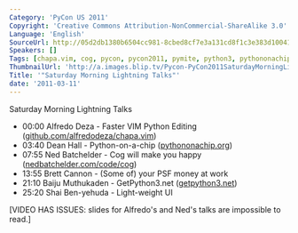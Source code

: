 ```yaml
---
Category: 'PyCon US 2011'
Copyright: 'Creative Commons Attribution-NonCommercial-ShareAlike 3.0'
Language: 'English'
SourceUrl: http://05d2db1380b6504cc981-8cbed8cf7e3a131cd8f1c3e383d10041.r93.cf2.rackcdn.com/pycon-us-2011/359_saturday-morning-lightning-talks.mp4
Speakers: []
Tags: [chapa.vim, cog, pycon, pycon2011, pymite, python3, pythononachip, vim]
ThumbnailUrl: 'http://a.images.blip.tv/Pycon-PyCon2011SaturdayMorningLightningTalks238.png'
Title: '"Saturday Morning Lightning Talks"'
date: '2011-03-11'
---
```

Saturday Morning Lightning Talks

  * 00:00 Alfredo Deza - Faster VIM Python Editing ([github.com/alfredodeza/chapa.vim](https://github.com/alfredodeza/chapa.vim)) 
  * 03:40 Dean Hall - Python-on-a-chip ([pythononachip.org](http://pythononachip.org/)) 
  * 07:55 Ned Batchelder - Cog will make you happy ([nedbatchelder.com/code/cog](http://nedbatchelder.com/code/cog)) 
  * 13:55 Brett Cannon - (Some of) your PSF money at work 
  * 21:10 Baiju Muthukaden - GetPython3.net ([getpython3.net](http://getpython3.net/)) 
  * 25:20 Shai Ben-yehuda - Light-weight UI 

[VIDEO HAS ISSUES: slides for Alfredo's and Ned's talks are impossible to
read.]

